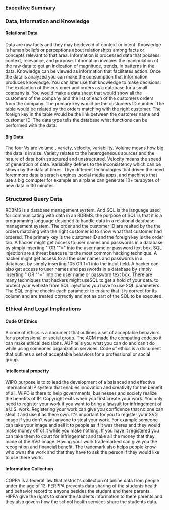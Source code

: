 ### Executive Summary 

### Data, Information and Knowledge
#### Relational Data
Data are raw facts and they may be devoid of context or intent. Knowledge is human beliefs or perceptions about relationships among facts or concepts relevant to that area. Information is processed data that possess context, relevance, and purpose. Information involves the manipulation of the raw data to get an indication of magnitude, trends, in patterns in the data.  Knowledge can be viewed as information that facilitates action. Once the data is analyzed you can make the consumption that information produces knowledge. You can later use that knowledge to make decisions. The explantion of the customer and orders as a database for a small company is. You would make a data sheet that would show all the customers of the company and the list of each of the customers orders from the company. The primary key would be the customers ID number. The table would be related by the orders matching with the right customer. The foreign key in the table would be the link between the customer name and customer ID. The data type tells the database what functions can be performed with the data.
#### Big Data
The four Vs are volume , variety, velocity, variability. Volume means how big the data is in size. Variety relates to the heterogeneous sources and the nature of data both structured and unstructured. Velocity means the speed of generation of data. Variability  defines to the inconsistency which can be shown by the data at times. Thye different technologies that driven the need foremmore data is serach engines ,social media apps, and machines that use a big comupter for example an airplane can generate 10+ terabytes of new data in 30 minutes.
### Structured Query Data
RDBMS is a database management system. And SQL is the language used for communicating with data in an RDBMS. the purpose of SQL is that it is a  programming language designed to handle data in a relational database management system. The order and the customer ID are realted by the the orders matching with the right customer id to show what that customer had ordered. The primary key is the customer ID and the foreign key is the order tab. A hacker might get access to user names and passwords in a database by simply inserting " OR ""=" into the user name or password text box. SQL injection are a threat beacuse its the most common hacking technique. A hacker might get access to all the user names and passwords in a database, by simply inserting 105 OR 1=1 into the input field. A hacker can also   get access to user names and passwords in a database by simply inserting " OR ""=" into the user name or password text box. There are many techniques that hackers might useSQL to get a hold of your data. to protect your webiste from SQL injections you have to use SQL parameters. The SQL engine checks each parameter to ensure that it is correct for its column and are treated correctly and not as part of the SQL to be executed. 
### Ethical And Legal Implications 
#### Code Of Ethics
A code of ethics is a document that outlines a set of acceptable behaviors for a professional or social group. The ACM made the computing code so it can make ethical decisions. AUP tells you what you can do and can't do while using someones organization services. Code of ethics is a document that outlines a set of acceptable behaviors for a professional or social group.
#### Intellectual property 
WIPO purpose is to to lead the development of a balanced and effective international IP system that enables innovation and creativity for the benefit of all. WIPO is there to help governments, businesses and society realize the benefits of IP. Copyright exits when you first create your work. You only need to register your work if you want to bring a lawsuit for infringement of a U.S. work. Registering your work can give you confidence that no one can steal it and use it as there own. It's important for you to register your SVG image if you don't want anyone to steal your work. For example someone can take your image and sell it to people as if it was theres and they would make money off of it while you make nothing. If you have it registered you can take them to court for infringement and take all the money that they made of the SVG image. Having your work trademarked can give you the recogintion and financial benefit. The trademark also helps people know who owns the work and that they have to ask the person if they would like to use there work.
#### Information Collection 
COPPA is a federal law that restrict's collection of online data from people under the age of 13. FERPPA prevents data sharing of the students health and behavior record to anyone besides the student and there parents. HIPPA give the rights to share the students information to there parents and they also govern how the  school health services share the students data.

